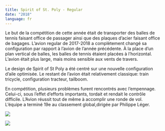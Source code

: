 ```yaml
---
title: Spirit of St. Poly - Regular
date: "2018"
language: fr
---
```

Le but de la compétition de cette année était de transporter des balles de tennis faisant office de passager ainsi que des plaques d’acier faisant office de bagages. L’avion regular de 2017-2018 a complètement changé sa configuration par rapport à l’avion de l’année précédente. À la place d’un plan vertical de balles, les balles de tennis étaient placées à l’horizontal. L’avion était plus large, mais moins sensible aux vents de travers. 

Le design de Spirit of St Poly a été centré sur une nouvelle configuration d’aile optimisée. Le restant de l’avion était relativement classique: train tricycle, configuration tracteur, tailboom. 

En compétition, plusieurs problèmes furent rencontrés avec l’empennage. Celui-ci, sous l’effet d’efforts importants, tordait et rendait le contrôle difficile. L’Avion réussit tout de même à accomplir une ronde de vol. L’équipe a terminé 19e au classement global,dirigée par Philippe Léger.

![](https://res.cloudinary.com/decninixz/image/upload/v1595355679/avion_cargo_site_web_full_res-0279_knrb6j.jpg)

![](https://res.cloudinary.com/decninixz/image/upload/v1595355682/avion_cargo_site_web_full_res-0358_ikdfzk.jpg)